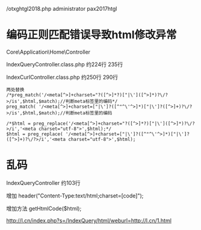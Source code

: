 
/otxghtgl2018.php
administrator
pax2017htgl

#  编码正则匹配错误导致html修改异常

Core\Application\Home\Controller

IndexQueryController.class.php  约224行 235行

IndexCurlController.class.php  约250行 290行

    两处替换
    /*preg_match('/<meta[^>]+charset="?([^>]*?)["|\']([^>]*)?\/?>/is',$html,$match);//判断meta标签里的编码*/
    preg_match( '/<meta[^>]+charset=["|\']?([^"^\'^>]*)["|\']?([^>]+)?\/?>/is',$html,$match);//判断meta标签里的编码
    
    /*$html = preg_replace('/<meta[^>]+charset="?([^>]*?)["|\']([^>]*)?\/?>/i','<meta charset="utf-8">',$html);*/
    $html = preg_replace( '/<meta[^>]+charset=["|\']?([^"^\'^>]*)["|\']?([^>]+)?\/?>/i','<meta charset="utf-8">',$html);


# 乱码

IndexQueryController 约103行 

增加 header("Content-Type:text/html;charset=[code]");

增加方法 getHtmlCode($html);

http://l.cn/index.php?s=/IndexQuery/html/weburl=http://l.cn/1.html